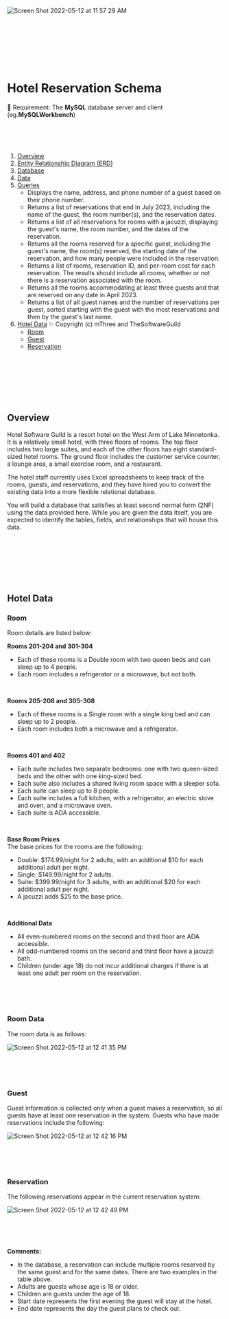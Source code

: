 ![Screen Shot 2022-05-12 at 11 57 29 AM](https://user-images.githubusercontent.com/30683150/168118156-7c1cd9e1-400b-42b0-9e91-1a71beea02bf.png)   

<br>
<br>
<br>
<br>
<br>
<br>

# Hotel Reservation Schema

🔧 Requirement: The **MySQL** database server and client (eg.**MySQLWorkbench**)  

<br>
<br>
<br>

1. [Overview](#overview)  
2. [Entity Relationship Diagram (ERD)](https://github.com/BoyeongYoon/Hotel-Reservation-Schema/blob/main/NancyYoon-HotelERD-Ver.4.jpg)  
3. [Database](https://github.com/BoyeongYoon/Hotel-Reservation-Schema/blob/main/NancyYoon-HotelDB.sql)  
4. [Data](https://github.com/BoyeongYoon/Hotel-Reservation-Schema/blob/main/NancyYoon-HotelData.sql)  
5. [Queries](https://github.com/BoyeongYoon/Hotel-Reservation-Schema/blob/main/NancyYoon-HotelQueries.sql)  
   - Displays the name, address, and phone number of a guest based on their phone number.
   - Returns a list of reservations that end in July 2023, including the name of the guest, the room number(s), and the reservation dates.  
   - Returns a list of all reservations for rooms with a jacuzzi, displaying the guest's name, the room number, and the dates of the reservation.  
   - Returns all the rooms reserved for a specific guest, including the guest's name, the room(s) reserved, the starting date of the reservation, and how many people were included in the reservation.  
   - Returns a list of rooms, reservation ID, and per-room cost for each reservation. The results should include all rooms, whether or not there is a reservation associated with the room.  
   - Returns all the rooms accommodating at least three guests and that are reserved on any date in April 2023.  
   - Returns a list of all guest names and the number of reservations per guest, sorted starting with the guest with the most reservations and then by the guest's last name.  
6. [Hotel Data](#hotel-data) ✨ Copyright (c) mThree and TheSoftwareGuild  
   - [Room](#room)
   - [Guest](#guest)
   - [Reservation](#reservation)

<br>
<br>
<br>
<br>
<br>
<br>
   

## Overview
Hotel Software Guild is a resort hotel on the West Arm of Lake Minnetonka. It is a relatively small hotel, with three floors of rooms. The top floor includes two large suites, and each of the other floors has eight standard-sized hotel rooms. The ground floor includes the customer service counter, a lounge area, a small exercise room, and a restaurant.

The hotel staff currently uses Excel spreadsheets to keep track of the rooms, guests, and reservations, and they have hired you to convert the existing data into a more flexible relational database.

You will build a database that satisfies at least second normal form (2NF) using the data provided here. While you are given the data itself, you are expected to identify the tables, fields, and relationships that will house this data.

<br>
<br>
<br>
<br>
<br>
<br>

## Hotel Data

### Room
Room details are listed below:

**Rooms 201-204 and 301-304**  
- Each of these rooms is a Double room with two queen beds and can sleep up to 4 people.  
- Each room includes a refrigerator or a microwave, but not both.  

<br>

**Rooms 205-208 and 305-308**  
- Each of these rooms is a Single room with a single king bed and can sleep up to 2 people.
- Each room includes both a microwave and a refrigerator.

<br>

**Rooms 401 and 402**  
- Each suite includes two separate bedrooms: one with two queen-sized beds and the other with one king-sized bed.
- Each suite also includes a shared living room space with a sleeper sofa.
- Each suite can sleep up to 8 people.
- Each suite includes a full kitchen, with a refrigerator, an electric stove and oven, and a microwave oven.
- Each suite is ADA accessible.

<br>

**Base Room Prices**  
The base prices for the rooms are the following:
- Double: $174.99/night for 2 adults, with an additional $10 for each additional adult per night.
- Single: $149.99/night for 2 adults.
- Suite: $399.99/night for 3 adults, with an additional $20 for each additional adult per night.
- A jacuzzi adds $25 to the base price.

<br>

**Additional Data**  
- All even-numbered rooms on the second and third floor are ADA accessible.
- All odd-numbered rooms on the second and third floor have a jacuzzi bath.
- Children (under age 18) do not incur additional charges if there is at least one adult per room on the reservation.

<br>
<br>
<br>

### Room Data
The room data is as follows:  

![Screen Shot 2022-05-12 at 12 41 35 PM](https://user-images.githubusercontent.com/30683150/168126424-0db420c5-b9f8-41a2-86ae-b809239fbb96.png)  

<br>
<br>
<br>

### Guest
Guest information is collected only when a guest makes a reservation, so all guests have at least one reservation in the system. Guests who have made reservations include the following:  

![Screen Shot 2022-05-12 at 12 42 16 PM](https://user-images.githubusercontent.com/30683150/168126169-0f642ac5-42ca-4985-957c-cd13ec048723.png)  

<br>
<br>
<br>

### Reservation
The following reservations appear in the current reservation system:  

![Screen Shot 2022-05-12 at 12 42 49 PM](https://user-images.githubusercontent.com/30683150/168126252-9a864580-5e93-47db-a106-e5488f1812bb.png)  

<br>
<br>
<br>

**Comments:**  
- In the database, a reservation can include multiple rooms reserved by the same guest and for the same dates. There are two examples in the table above. 
- Adults are guests whose age is 18 or older.  
- Children are guests under the age of 18.  
- Start date represents the first evening the guest will stay at the hotel.  
- End date represents the day the guest plans to check out.  

